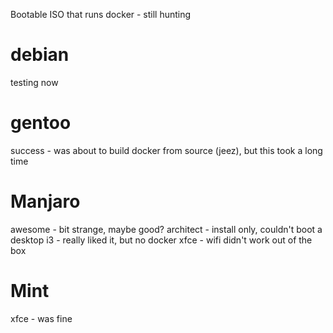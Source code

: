 Bootable ISO that runs docker - still hunting

# debian
testing now

# gentoo
success - was about to build docker from source (jeez), but this took a long time

# Manjaro
awesome - bit strange, maybe good?
architect - install only, couldn't boot a desktop
i3 - really liked it, but no docker
xfce - wifi didn't work out of the box

# Mint
xfce - was fine